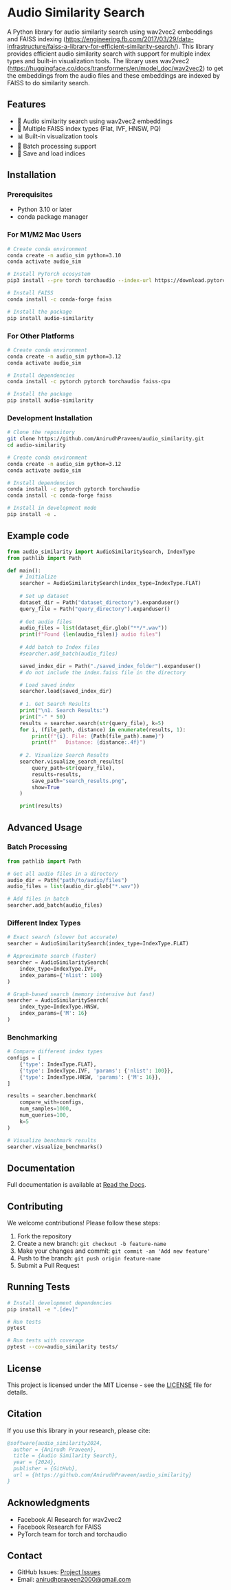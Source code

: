 # Audio Similarity Search

A Python library for audio similarity search using wav2vec2 embeddings and FAISS indexing (https://engineering.fb.com/2017/03/29/data-infrastructure/faiss-a-library-for-efficient-similarity-search/). This library provides efficient audio similarity search with support for multiple index types and built-in visualization tools.
The library uses wav2vec2 (https://huggingface.co/docs/transformers/en/model_doc/wav2vec2) to get the embeddings from the audio files and these embeddings are indexed by FAISS to do similarity search. 
<!-- Documentation is available at [https://AnirudhPraveen.github.io/audio_similarity](https://AnirudhPraveen.github.io/audio_similarity) -->

## Features

- 🎵 Audio similarity search using wav2vec2 embeddings
- 🚀 Multiple FAISS index types (Flat, IVF, HNSW, PQ)
- 📊 Built-in visualization tools
- 🔄 Batch processing support
- 💾 Save and load indices

## Installation

### Prerequisites

- Python 3.10 or later
- conda package manager

### For M1/M2 Mac Users

```bash
# Create conda environment
conda create -n audio_sim python=3.10
conda activate audio_sim

# Install PyTorch ecosystem
pip3 install --pre torch torchaudio --index-url https://download.pytorch.org/whl/nightly/cpu

# Install FAISS
conda install -c conda-forge faiss

# Install the package
pip install audio-similarity
```

### For Other Platforms

```bash
# Create conda environment
conda create -n audio_sim python=3.12
conda activate audio_sim

# Install dependencies
conda install -c pytorch pytorch torchaudio faiss-cpu

# Install the package
pip install audio-similarity
```

### Development Installation

```bash
# Clone the repository
git clone https://github.com/AnirudhPraveen/audio_similarity.git
cd audio-similarity

# Create conda environment
conda create -n audio_sim python=3.12
conda activate audio_sim

# Install dependencies
conda install -c pytorch pytorch torchaudio
conda install -c conda-forge faiss

# Install in development mode
pip install -e .
```

## Example code

```python
from audio_similarity import AudioSimilaritySearch, IndexType
from pathlib import Path

def main():
    # Initialize
    searcher = AudioSimilaritySearch(index_type=IndexType.FLAT)
    
    # Set up dataset
    dataset_dir = Path("dataset_directory").expanduser()
    query_file = Path("query_directory").expanduser()
    
    # Get audio files
    audio_files = list(dataset_dir.glob("**/*.wav"))
    print(f"Found {len(audio_files)} audio files")
    
    # Add batch to Index files
    #searcher.add_batch(audio_files)

    saved_index_dir = Path("./saved_index_folder").expanduser() 
    # do not include the index.faiss file in the directory

    # Load saved index
    searcher.load(saved_index_dir)
    
    # 1. Get Search Results
    print("\n1. Search Results:")
    print("-" * 50)
    results = searcher.search(str(query_file), k=5)
    for i, (file_path, distance) in enumerate(results, 1):
        print(f"{i}. File: {Path(file_path).name}")
        print(f"   Distance: {distance:.4f}")
    
    # 2. Visualize Search Results
    searcher.visualize_search_results(
        query_path=str(query_file),
        results=results,
        save_path="search_results.png",
        show=True
    )

    print(results)
```

<!-- ## Quick Start

```python
from audio_similarity import AudioSimilaritySearch, IndexType

# Initialize
searcher = AudioSimilaritySearch(index_type=IndexType.FLAT)

# Add audio files
searcher.add_audio("path/to/audio1.wav")
searcher.add_audio("path/to/audio2.wav")

# Search for similar files
results = searcher.search("path/to/query.wav", k=5)

# Print results
for file_path, distance in results:
    print(f"Similar file: {file_path}, distance: {distance}")

# Visualize results
searcher.visualize_search_results(
    "path/to/query.wav",
    results,
    save_path="results.png"
)
``` -->

## Advanced Usage

### Batch Processing

```python
from pathlib import Path

# Get all audio files in a directory
audio_dir = Path("path/to/audio/files")
audio_files = list(audio_dir.glob("*.wav"))

# Add files in batch
searcher.add_batch(audio_files)
```

### Different Index Types

```python
# Exact search (slower but accurate)
searcher = AudioSimilaritySearch(index_type=IndexType.FLAT)

# Approximate search (faster)
searcher = AudioSimilaritySearch(
    index_type=IndexType.IVF,
    index_params={'nlist': 100}
)

# Graph-based search (memory intensive but fast)
searcher = AudioSimilaritySearch(
    index_type=IndexType.HNSW,
    index_params={'M': 16}
)
```

### Benchmarking

```python
# Compare different index types
configs = [
    {'type': IndexType.FLAT},
    {'type': IndexType.IVF, 'params': {'nlist': 100}},
    {'type': IndexType.HNSW, 'params': {'M': 16}},
]

results = searcher.benchmark(
    compare_with=configs,
    num_samples=1000,
    num_queries=100,
    k=5
)

# Visualize benchmark results
searcher.visualize_benchmarks()
```

## Documentation

Full documentation is available at [Read the Docs](https://AnirudhPraveen.github.io/audio_similarity).

## Contributing

We welcome contributions! Please follow these steps:

1. Fork the repository
2. Create a new branch: `git checkout -b feature-name`
3. Make your changes and commit: `git commit -am 'Add new feature'`
4. Push to the branch: `git push origin feature-name`
5. Submit a Pull Request

## Running Tests

```bash
# Install development dependencies
pip install -e ".[dev]"

# Run tests
pytest

# Run tests with coverage
pytest --cov=audio_similarity tests/
```

## License

This project is licensed under the MIT License - see the [LICENSE](LICENSE) file for details.

## Citation

If you use this library in your research, please cite:

```bibtex
@software{audio_similarity2024,
  author = {Anirudh Praveen},
  title = {Audio Similarity Search},
  year = {2024},
  publisher = {GitHub},
  url = {https://github.com/AnirudhPraveen/audio_similarity}
}
```

## Acknowledgments

- Facebook AI Research for wav2vec2
- Facebook Research for FAISS
- PyTorch team for torch and torchaudio

## Contact

- GitHub Issues: [Project Issues](https://github.com/AnirudhPraveen/audio_similarity/issues)
- Email: anirudhpraveen2000@gmail.com
